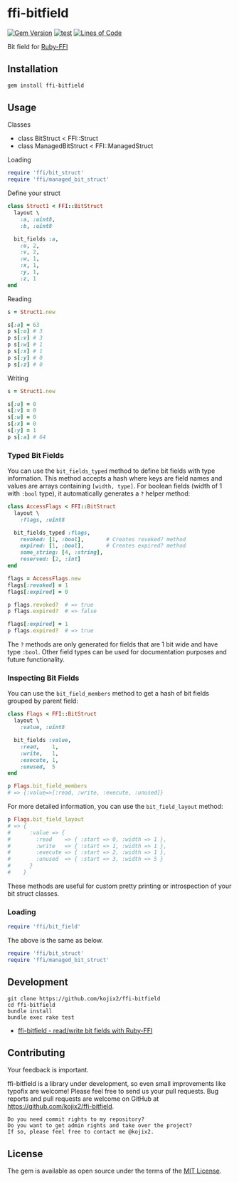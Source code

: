 # ffi-bitfield

[![Gem Version](https://badge.fury.io/rb/ffi-bitfield.svg)](https://badge.fury.io/rb/ffi-bitfield)
[![test](https://github.com/kojix2/ffi-bitfield/actions/workflows/ci.yml/badge.svg)](https://github.com/kojix2/ffi-bitfield/actions/workflows/ci.yml)
[![Lines of Code](https://img.shields.io/endpoint?url=https%3A%2F%2Ftokei.kojix2.net%2Fbadge%2Fgithub%2Fkojix2%2Fffi-bitfield%2Flines)](https://tokei.kojix2.net/github/kojix2/ffi-bitfield)

Bit field for [Ruby-FFI](https://github.com/ffi/ffi)

## Installation

```sh
gem install ffi-bitfield
```

## Usage

Classes

- class BitStruct < FFI::Struct
- class ManagedBitStruct < FFI::ManagedStruct

Loading

```ruby
require 'ffi/bit_struct'
require 'ffi/managed_bit_struct'
```

Define your struct

```ruby
class Struct1 < FFI::BitStruct
  layout \
    :a, :uint8,
    :b, :uint8

  bit_fields :a,
    :u, 2,
    :v, 2,
    :w, 1,
    :x, 1,
    :y, 1,
    :z, 1
end
```

Reading

```ruby
s = Struct1.new

s[:a] = 63
p s[:u] # 3
p s[:v] # 3
p s[:w] # 1
p s[:x] # 1
p s[:y] # 0
p s[:z] # 0
```

Writing

```ruby
s = Struct1.new

s[:u] = 0
s[:v] = 0
s[:w] = 0
s[:x] = 0
s[:y] = 1
p s[:a] # 64
```

### Typed Bit Fields

You can use the `bit_fields_typed` method to define bit fields with type information. This method accepts a hash where keys are field names and values are arrays containing `[width, type]`. For boolean fields (width of 1 with `:bool` type), it automatically generates a `?` helper method:

```ruby
class AccessFlags < FFI::BitStruct
  layout \
    :flags, :uint8

  bit_fields_typed :flags,
    revoked: [1, :bool],       # Creates revoked? method
    expired: [1, :bool],       # Creates expired? method
    some_string: [4, :string],
    reserved: [2, :int]
end

flags = AccessFlags.new
flags[:revoked] = 1
flags[:expired] = 0

p flags.revoked?  # => true
p flags.expired?  # => false

flags[:expired] = 1
p flags.expired?  # => true
```

The `?` methods are only generated for fields that are 1 bit wide and have type `:bool`. Other field types can be used for documentation purposes and future functionality.

### Inspecting Bit Fields

You can use the `bit_field_members` method to get a hash of bit fields grouped by parent field:

```ruby
class Flags < FFI::BitStruct
  layout \
    :value, :uint8

  bit_fields :value,
    :read,    1,
    :write,   1,
    :execute, 1,
    :unused,  5
end

p Flags.bit_field_members
# => {:value=>[:read, :write, :execute, :unused]}
```

For more detailed information, you can use the `bit_field_layout` method:

```ruby
p Flags.bit_field_layout
# => {
#      :value => {
#        :read    => { :start => 0, :width => 1 },
#        :write   => { :start => 1, :width => 1 },
#        :execute => { :start => 2, :width => 1 },
#        :unused  => { :start => 3, :width => 5 }
#      }
#    }
```

These methods are useful for custom pretty printing or introspection of your bit struct classes.

### Loading

```ruby
require 'ffi/bit_field'
```

The above is the same as below.

```ruby
require 'ffi/bit_struct'
require 'ffi/managed_bit_struct'
```

## Development

```
git clone https://github.com/kojix2/ffi-bitfield
cd ffi-bitfield
bundle install
bundle exec rake test
```

- [ffi-bitfield - read/write bit fields with Ruby-FFI](https://dev.to/kojix2/ffi-bitfield-g4h)

## Contributing

Your feedback is important.

ffi-bitfield is a library under development, so even small improvements like typofix are welcome! Please feel free to send us your pull requests.
Bug reports and pull requests are welcome on GitHub at https://github.com/kojix2/ffi-bitfield.

    Do you need commit rights to my repository?
    Do you want to get admin rights and take over the project?
    If so, please feel free to contact me @kojix2.

## License

The gem is available as open source under the terms of the [MIT License](https://opensource.org/licenses/MIT).
